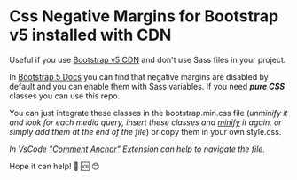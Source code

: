 # Css Negative Margins for Bootstrap v5 installed with CDN

Useful if you use [Bootstrap v5 CDN](https://getbootstrap.com/docs/5.2/getting-started/introduction/#cdn-links) and don't use Sass files in your project. 

In [Bootstrap 5 Docs](https://getbootstrap.com/docs/5.0/utilities/spacing/#negative-margins) you can find that negative margins are disabled by default and you can enable them with Sass variables.
If you need ***pure CSS*** classes you can use this repo.

You can just integrate these classes in the bootstrap.min.css file (*unminify it and look for each media query, insert these classes and [minify](https://www.cleancss.com/css-minify/) it again, or simply add them at the end of the file*) or copy them in your own style.css.


*In VsCode ["Comment Anchor"](https://marketplace.visualstudio.com/items?itemName=ExodiusStudios.comment-anchors) Extension can help to navigate the file.*

Hope it can help! :gift: :sos: :blush:
